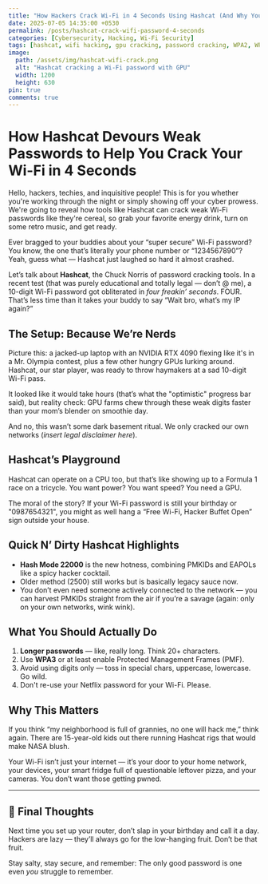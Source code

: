 ```yaml
---
title: "How Hackers Crack Wi-Fi in 4 Seconds Using Hashcat (And Why Your Password Sucks)"
date: 2025-07-05 14:35:00 +0530
permalink: /posts/hashcat-crack-wifi-password-4-seconds
categories: [Cybersecurity, Hacking, Wi-Fi Security]
tags: [hashcat, wifi hacking, gpu cracking, password cracking, WPA2, WPA3, cybersecurity tools, brute force, ethical hacking]
image: 
  path: /assets/img/hashcat-wifi-crack.png
  alt: "Hashcat cracking a Wi-Fi password with GPU"
  width: 1200
  height: 630
pin: true
comments: true
---
```

# How Hashcat Devours Weak Passwords to Help You Crack Your Wi-Fi in 4 Seconds

Hello, hackers, techies, and inquisitive people! This is for you whether you're working through the night or simply showing off your cyber prowess. We're going to reveal how tools like Hashcat can crack weak Wi-Fi passwords like they're cereal, so grab your favorite energy drink, turn on some retro music, and get ready.

Ever bragged to your buddies about your “super secure” Wi-Fi password? You know, the one that’s literally your phone number or “1234567890”? Yeah, guess what — Hashcat just laughed so hard it almost crashed.

Let’s talk about **Hashcat**, the Chuck Norris of password cracking tools. In a recent test (that was purely educational and totally legal — don’t @ me), a 10-digit Wi-Fi password got obliterated in *four freakin’ seconds*. FOUR. That’s less time than it takes your buddy to say “Wait bro, what’s my IP again?”

## The Setup: Because We’re Nerds

Picture this: a jacked-up laptop with an NVIDIA RTX 4090 flexing like it's in a Mr. Olympia contest, plus a few other hungry GPUs lurking around. Hashcat, our star player, was ready to throw haymakers at a sad 10-digit Wi-Fi pass.

It looked like it would take hours (that’s what the "optimistic" progress bar said), but reality check: GPU farms chew through these weak digits faster than your mom’s blender on smoothie day.

And no, this wasn’t some dark basement ritual. We only cracked our own networks (*insert legal disclaimer here*).

## Hashcat’s Playground

Hashcat can operate on a CPU too, but that’s like showing up to a Formula 1 race on a tricycle. You want power? You want speed? You need a GPU.

The moral of the story? If your Wi-Fi password is still your birthday or "0987654321", you might as well hang a “Free Wi-Fi, Hacker Buffet Open” sign outside your house.

## Quick N’ Dirty Hashcat Highlights

- **Hash Mode 22000** is the new hotness, combining PMKIDs and EAPOLs like a spicy hacker cocktail.
- Older method (2500) still works but is basically legacy sauce now.
- You don’t even need someone actively connected to the network — you can harvest PMKIDs straight from the air if you’re a savage (again: only on your own networks, wink wink).

## What You Should Actually Do

1. **Longer passwords** — like, really long. Think 20+ characters.
2. Use **WPA3** or at least enable Protected Management Frames (PMF).
3. Avoid using digits only — toss in special chars, uppercase, lowercase. Go wild.
4. Don't re-use your Netflix password for your Wi-Fi. Please.

## Why This Matters

If you think “my neighborhood is full of grannies, no one will hack me,” think again. There are 15-year-old kids out there running Hashcat rigs that would make NASA blush.

Your Wi-Fi isn’t just your internet — it’s your door to your home network, your devices, your smart fridge full of questionable leftover pizza, and your cameras. You don’t want those getting pwned.

---

## 🚨 Final Thoughts

Next time you set up your router, don’t slap in your birthday and call it a day. Hackers are lazy — they’ll always go for the low-hanging fruit. Don’t be that fruit.

Stay salty, stay secure, and remember: The only good password is one even *you* struggle to remember.